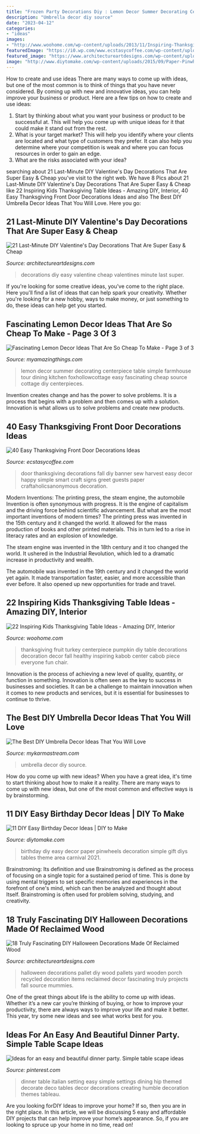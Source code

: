 ```yaml
---
title: "Frozen Party Decorations Diy : Lemon Decor Summer Decorating Centerpiece Table Simple Farmhouse Tour Dining Kitchen Foxhollowcottage Easy Fascinating Cheap Source Cottage Diy Centerpieces"
description: "Umbrella decor diy source"
date: "2023-04-12"
categories:
- "ideas"
images:
- "http://www.woohome.com/wp-content/uploads/2013/11/Inspiring-Thanksgiving-Kids-Tables-4.jpg"
featuredImage: "https://i0.wp.com/www.ecstasycoffee.com/wp-content/uploads/2016/10/Thanksgiving-Front-Door-Decorations-20.jpg?resize=572%2C800"
featured_image: "https://www.architectureartdesigns.com/wp-content/uploads/2016/09/15-8.jpg"
image: "http://www.diytomake.com/wp-content/uploads/2015/09/Paper-Pinwheels.jpg"
---
```



How to create and use ideas
There are many ways to come up with ideas, but one of the most common is to think of things that you have never considered. By coming up with new and innovative ideas, you can help improve your business or product. Here are a few tips on how to create and use ideas: 
1. Start by thinking about what you want your business or product to be successful at. This will help you come up with unique ideas for it that could make it stand out from the rest. 
2. What is your target market? This will help you identify where your clients are located and what type of customers they prefer. It can also help you determine where your competition is weak and where you can focus resources in order to gain an edge. 
3. What are the risks associated with your idea?

	

		
searching about 21 Last-Minute DIY Valentine&#039;s Day Decorations That Are Super Easy &amp; Cheap you've visit to the right web. We have 8 Pics about 21 Last-Minute DIY Valentine&#039;s Day Decorations That Are Super Easy &amp; Cheap like 22 Inspiring Kids Thanksgiving Table Ideas - Amazing DIY, Interior, 40 Easy Thanksgiving Front Door Decorations Ideas and also The Best DIY Umbrella Decor Ideas That You Will Love. Here you go:
		
    
## 21 Last-Minute DIY Valentine&#039;s Day Decorations That Are Super Easy &amp; Cheap

<img loading=lazy src="https://www.architectureartdesigns.com/wp-content/uploads/2017/02/5-12.jpg" onerror="this.onerror=null;this.src='https://tse2.mm.bing.net/th?id=OIP.MwNICEMv1BuZ0mMmA3Ef_QHaLD&amp;pid=15.1';" alt="21 Last-Minute DIY Valentine&#039;s Day Decorations That Are Super Easy &amp; Cheap">

_Source: architectureartdesigns.com_

>decorations diy easy valentine cheap valentines minute last super. 

	

If you're looking for some creative ideas, you've come to the right place. Here you'll find a list of ideas that can help spark your creativity. Whether you're looking for a new hobby, ways to make money, or just something to do, these ideas can help get you started.

    
## Fascinating Lemon Decor Ideas That Are So Cheap To Make - Page 3 Of 3

<img loading=lazy src="https://myamazingthings.com/wp-content/uploads/2018/03/lemon-decor-13-.jpg" onerror="this.onerror=null;this.src='https://tse1.mm.bing.net/th?id=OIP.sXV6D3B7YU3yynJJDlbZ9QHaLI&amp;pid=15.1';" alt="Fascinating Lemon Decor Ideas That Are So Cheap To Make - Page 3 of 3">

_Source: myamazingthings.com_

>lemon decor summer decorating centerpiece table simple farmhouse tour dining kitchen foxhollowcottage easy fascinating cheap source cottage diy centerpieces. 

	

Invention creates change and has the power to solve problems. It is a process that begins with a problem and then comes up with a solution. Innovation is what allows us to solve problems and create new products.

    
## 40 Easy Thanksgiving Front Door Decorations Ideas

<img loading=lazy src="https://i0.wp.com/www.ecstasycoffee.com/wp-content/uploads/2016/10/Thanksgiving-Front-Door-Decorations-20.jpg?resize=572%2C800" onerror="this.onerror=null;this.src='https://tse1.mm.bing.net/th?id=OIP.6m4fGl-zrJ24KZPROo2S3QHaKW&amp;pid=15.1';" alt="40 Easy Thanksgiving Front Door Decorations Ideas">

_Source: ecstasycoffee.com_

>door thanksgiving decorations fall diy banner sew harvest easy decor happy simple smart craft signs greet guests paper craftaholicsanonymous decoration. 

	

Modern Inventions: The printing press, the steam engine, the automobile
Invention is often synonymous with progress. It is the engine of capitalism and the driving force behind scientific advancement. But what are the most important inventions of modern times?
The printing press was invented in the 15th century and it changed the world. It allowed for the mass production of books and other printed materials. This in turn led to a rise in literacy rates and an explosion of knowledge.

The steam engine was invented in the 18th century and it too changed the world. It ushered in the Industrial Revolution, which led to a dramatic increase in productivity and wealth.

The automobile was invented in the 19th century and it changed the world yet again. It made transportation faster, easier, and more accessible than ever before. It also opened up new opportunities for trade and travel.

    
## 22 Inspiring Kids Thanksgiving Table Ideas - Amazing DIY, Interior

<img loading=lazy src="http://www.woohome.com/wp-content/uploads/2013/11/Inspiring-Thanksgiving-Kids-Tables-4.jpg" onerror="this.onerror=null;this.src='https://tse1.mm.bing.net/th?id=OIP.XKAGHeiCcGiwmYp466UrmgHaLK&amp;pid=15.1';" alt="22 Inspiring Kids Thanksgiving Table Ideas - Amazing DIY, Interior">

_Source: woohome.com_

>thanksgiving fruit turkey centerpiece pumpkin diy table decorations decoration decor fall healthy inspiring kabob center cabob piece everyone fun chair. 

	

Innovation is the process of achieving a new level of quality, quantity, or function in something. Innovation is often seen as the key to success in businesses and societies. It can be a challenge to maintain innovation when it comes to new products and services, but it is essential for businesses to continue to thrive.

    
## The Best DIY Umbrella Decor Ideas That You Will Love

<img loading=lazy src="https://mykarmastream.com/wp-content/uploads/2017/05/umbrella-decor-ideas-3.jpg" onerror="this.onerror=null;this.src='https://tse3.mm.bing.net/th?id=OIP.QrFg7dHVkrke1YjkYZIDxQHaE8&amp;pid=15.1';" alt="The Best DIY Umbrella Decor Ideas That You Will Love">

_Source: mykarmastream.com_

>umbrella decor diy source. 

	

How do you come up with new ideas?
When you have a great idea, it's time to start thinking about how to make it a reality. There are many ways to come up with new ideas, but one of the most common and effective ways is by brainstorming.

    
## 11 DIY Easy Birthday Decor Ideas | DIY To Make

<img loading=lazy src="http://www.diytomake.com/wp-content/uploads/2015/09/Paper-Pinwheels.jpg" onerror="this.onerror=null;this.src='https://tse2.mm.bing.net/th?id=OIP.CQBf9e4IF1bsfxFDGHhjygHaLI&amp;pid=15.1';" alt="11 DIY Easy Birthday Decor Ideas | DIY to Make">

_Source: diytomake.com_

>birthday diy easy decor paper pinwheels decoration simple gift diys tables theme area carnival 2021. 

	

Brainstroming: Its definition and use
Brainstroming is defined as the process of focusing on a single topic for a sustained period of time. This is done by using mental triggers to set specific memories and experiences in the forefront of one's mind, which can then be analyzed and thought about Itself. Brainstroming is often used for problem solving, studying, and creativity.

    
## 18 Truly Fascinating DIY Halloween Decorations Made Of Reclaimed Wood

<img loading=lazy src="https://www.architectureartdesigns.com/wp-content/uploads/2016/09/15-8.jpg" onerror="this.onerror=null;this.src='https://tse3.mm.bing.net/th?id=OIP.2k4fUcf4Oat4ov1Gb5Zn2AHaJ4&amp;pid=15.1';" alt="18 Truly Fascinating DIY Halloween Decorations Made Of Reclaimed Wood">

_Source: architectureartdesigns.com_

>halloween decorations pallet diy wood pallets yard wooden porch recycled decoration items reclaimed decor fascinating truly projects fall source mummies. 

	

One of the great things about life is the ability to come up with ideas. Whether it’s a new car you’re thinking of buying, or how to improve your productivity, there are always ways to improve your life and make it better. This year, try some new ideas and see what works best for you.

    
## Ideas For An Easy And Beautiful Dinner Party. Simple Table Scape Ideas

<img loading=lazy src="https://i.pinimg.com/736x/5d/c7/2c/5dc72cc6083db359e98739470c62c31b.jpg" onerror="this.onerror=null;this.src='https://tse1.mm.bing.net/th?id=OIP.x9nf2sjmc5ScqXalVG9CswHaJ4&amp;pid=15.1';" alt="Ideas for an easy and beautiful dinner party. Simple table scape ideas">

_Source: pinterest.com_

>dinner table italian setting easy simple settings dining hip themed decorate deco tables decor decorations creating humble decoration themes tableau. 

	

Are you looking forDIY Ideas to improve your home? If so, then you are in the right place. In this article, we will be discussing 5 easy and affordable DIY projects that can help improve your home’s appearance. So, if you are looking to spruce up your home in no time, read on!

